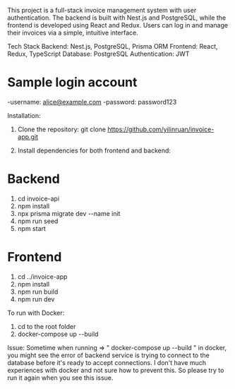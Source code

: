 This project is a full-stack invoice management system with user authentication. 
The backend is built with Nest.js and PostgreSQL, while the frontend is developed using React and Redux. 
Users can log in and manage their invoices via a simple, intuitive interface.

Tech Stack
Backend: Nest.js, PostgreSQL, Prisma ORM
Frontend: React, Redux, TypeScript
Database: PostgreSQL
Authentication: JWT

# Sample login account
-username: alice@example.com
-password: password123

Installation:
1. Clone the repository:
git clone https://github.com/yilinruan/invoice-app.git

2. Install dependencies for both frontend and backend:
# Backend
1. cd invoice-api
2. npm install
3. npx prisma migrate dev --name init
4. npm run seed
5. npm start

# Frontend
1. cd ../invoice-app
2. npm install
3. npm run build
4. npm run dev

To run with Docker: 
1. cd to the root folder
2. docker-compose up --build

Issue: Sometime when running => " docker-compose up --build " in docker, you might see the error of backend service is trying to connect to the database before it's ready to accept connections. I don't have much experiences with docker and not sure how to prevent this. So please try to run it again when you see this issue.
